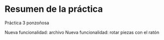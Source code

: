 # Resumen de la práctica

Práctica 3 ponzoñosa

Nueva funcionalidad: archivo
Nueva funcionalidad: rotar piezas con el ratón